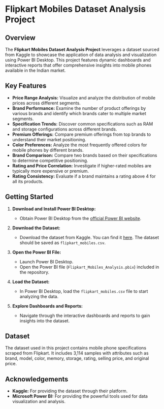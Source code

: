 # Flipkart Mobiles Dataset Analysis Project

## Overview

The **Flipkart Mobiles Dataset Analysis Project** leverages a dataset sourced from Kaggle to showcase the application of data analysis and visualization using Power BI Desktop. This project features dynamic dashboards and interactive reports that offer comprehensive insights into mobile phones available in the Indian market.

## Key Features

- **Price Range Analysis:** Visualize and analyze the distribution of mobile prices across different segments.
- **Brand Performance:** Examine the number of product offerings by various brands and identify which brands cater to multiple market segments.
- **Specification Trends:** Discover common specifications such as RAM and storage configurations across different brands.
- **Premium Offerings:** Compare premium offerings from top brands to understand their market positioning.
- **Color Preferences:** Analyze the most frequently offered colors for mobile phones by different brands.
- **Brand Comparison:** Compare two brands based on their specifications to determine competitive positioning.
- **Rating and Price Correlation:** Investigate if higher-rated mobiles are typically more expensive or premium.
- **Rating Consistency:** Evaluate if a brand maintains a rating above 4 for all its products.

## Getting Started

1. **Download and Install Power BI Desktop:**
   - Obtain Power BI Desktop from the [official Power BI website](https://powerbi.microsoft.com/).

2. **Download the Dataset:**
   - Download the dataset from Kaggle. You can find it [here](https://www.kaggle.com/datasets). The dataset should be saved as `flipkart_mobiles.csv`.

3. **Open the Power BI File:**
   - Launch Power BI Desktop.
   - Open the Power BI file (`Flipkart_Mobiles_Analysis.pbix`) included in the repository.

4. **Load the Dataset:**
   - In Power BI Desktop, load the `flipkart_mobiles.csv` file to start analyzing the data.

5. **Explore Dashboards and Reports:**
   - Navigate through the interactive dashboards and reports to gain insights into the dataset.

## Dataset

The dataset used in this project contains mobile phone specifications scraped from Flipkart. It includes 3,114 samples with attributes such as brand, model, color, memory, storage, rating, selling price, and original price.

## Acknowledgements

- **Kaggle:** For providing the dataset through their platform.
- **Microsoft Power BI:** For providing the powerful tools used for data visualization and analysis.
